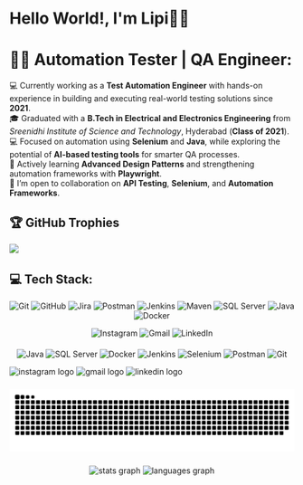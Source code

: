 <p align="center">
            
# Hello World!, I'm Lipi👋🏼  

</p>

# 🕵️‍♂️ Automation Tester | QA Engineer:

💻 Currently working as a <strong>Test Automation Engineer</strong> with hands-on experience in building and executing real-world testing solutions since <strong>2021</strong>. <br>
🎓 Graduated with a <strong>B.Tech in Electrical and Electronics Engineering</strong> from <em>Sreenidhi Institute of Science and Technology</em>, Hyderabad (<strong>Class of 2021</strong>). <br>
💻 Focused on automation using <strong>Selenium</strong> and <strong>Java</strong>, while exploring the potential of <strong>AI-based testing tools</strong> for smarter QA processes. <br>
🌱 Actively learning <strong>Advanced Design Patterns</strong> and strengthening automation frameworks with <strong>Playwright</strong>. <br>
👯 I’m open to collaboration on <strong>API Testing</strong>, <strong>Selenium</strong>, and <strong>Automation Frameworks</strong>. 

## 🏆 GitHub Trophies
<img src="https://github-profile-trophy.vercel.app/?username=AuTeLipi&theme=kimbie_dark" />

###

## 💻 Tech Stack:

<p align="center">
  <!-- Badges with same height -->
  <img src="https://img.shields.io/badge/GIT-F05032?style=for-the-badge&logo=git&logoColor=white" alt="Git" height="28"/>
  <img src="https://img.shields.io/badge/GITHUB-181717?style=for-the-badge&logo=github&logoColor=white" alt="GitHub" height="28"/>
  <img src="https://img.shields.io/badge/JIRA-0052CC?style=for-the-badge&logo=jira&logoColor=white" alt="Jira" height="28"/>
  <img src="https://img.shields.io/badge/POSTMAN-FF6C37?style=for-the-badge&logo=postman&logoColor=white" alt="Postman" height="28"/>
  <img src="https://img.shields.io/badge/JENKINS-D24939?style=for-the-badge&logo=jenkins&logoColor=white" alt="Jenkins" height="28"/>
  <img src="https://img.shields.io/badge/APACHE_MAVEN-C71A36?style=for-the-badge&logo=apachemaven&logoColor=white" alt="Maven" height="28"/>
  <img src="https://img.shields.io/badge/MICROSOFT_SQL_SERVER-CC2927?style=for-the-badge&logo=microsoftsqlserver&logoColor=white" alt="SQL Server" height="28"/>
  <img src="https://img.shields.io/badge/JAVA-007396?style=for-the-badge&logo=java&logoColor=white" alt="Java" height="28"/>
  <img src="https://img.shields.io/badge/DOCKER-2496ED?style=for-the-badge&logo=docker&logoColor=white" alt="Docker" height="28"/>
</p>

<p align="center" style="margin-top: 10px;">
  <!-- Social Badges -->
  <img src="https://img.shields.io/badge/Instagram-E4405F?style=for-the-badge&logo=instagram&logoColor=white" alt="Instagram" height="28"/>
  <img src="https://img.shields.io/badge/Gmail-D14836?style=for-the-badge&logo=gmail&logoColor=white" alt="Gmail" height="28"/>
  <img src="https://img.shields.io/badge/LinkedIn-0077B5?style=for-the-badge&logo=linkedin&logoColor=white" alt="LinkedIn" height="28"/>
</p>

<p align="center" style="margin-top: 20px;">
  <!-- Technology Icons -->
  <img src="https://cdn.jsdelivr.net/gh/devicons/devicon/icons/java/java-original.svg" alt="Java" width="36" height="36" />
  <img src="https://cdn.jsdelivr.net/gh/devicons/devicon/icons/microsoftsqlserver/microsoftsqlserver-plain.svg" alt="SQL Server" width="36" height="36" />
  <img src="https://cdn.jsdelivr.net/gh/devicons/devicon/icons/docker/docker-original.svg" alt="Docker" width="36" height="36" />
  <img src="https://cdn.jsdelivr.net/gh/devicons/devicon/icons/jenkins/jenkins-original.svg" alt="Jenkins" width="36" height="36" />
  <img src="https://cdn.jsdelivr.net/gh/devicons/devicon/icons/selenium/selenium-original.svg" alt="Selenium" width="36" height="36" />
  <img src="https://cdn.jsdelivr.net/gh/devicons/devicon/icons/postman/postman-original.svg" alt="Postman" width="36" height="36" />
  <img src="https://cdn.jsdelivr.net/gh/devicons/devicon/icons/git/git-original.svg" alt="Git" width="36" height="36" />
</p>

<div align="left">
  <img src="https://img.shields.io/static/v1?message=Instagram&logo=instagram&label=&color=E4405F&logoColor=white&labelColor=&style=for-the-badge" height="35" alt="instagram logo"  />
  <img src="https://img.shields.io/static/v1?message=Gmail&logo=gmail&label=&color=D14836&logoColor=white&labelColor=&style=for-the-badge" height="35" alt="gmail logo"  />
  <img src="https://img.shields.io/static/v1?message=LinkedIn&logo=linkedin&label=&color=0077B5&logoColor=white&labelColor=&style=for-the-badge" height="35" alt="linkedin logo"  />
</div>

###

<picture>
  <source media="(prefers-color-scheme: dark)" srcset="https://raw.githubusercontent.com/AuTeLipi/AuTeLipi/output/github-snake-dark.svg" />
  <source media="(prefers-color-scheme: light)" srcset="https://raw.githubusercontent.com/AuTeLipi/AuTeLipi/output/github-snake.svg" />
  <img alt="github-snake" src="https://raw.githubusercontent.com/AuTeLipi/AuTeLipi/output/github-snake.svg" />
</picture>

###

<div align="center">
  <img src="https://github-readme-stats.vercel.app/api?username=AuTeLipi&hide_title=false&hide_rank=false&show_icons=true&include_all_commits=true&count_private=true&disable_animations=false&theme=dracula&locale=en&hide_border=false" height="150" alt="stats graph"  />
  <img src="https://github-readme-stats.vercel.app/api/top-langs?username=AuTeLipi&locale=en&hide_title=false&layout=compact&card_width=320&langs_count=5&theme=dracula&hide_border=false" height="150" alt="languages graph"  />
</div>

###



<!-- Proudly created with GPRM ( https://gprm.itsvg.in ) -->
